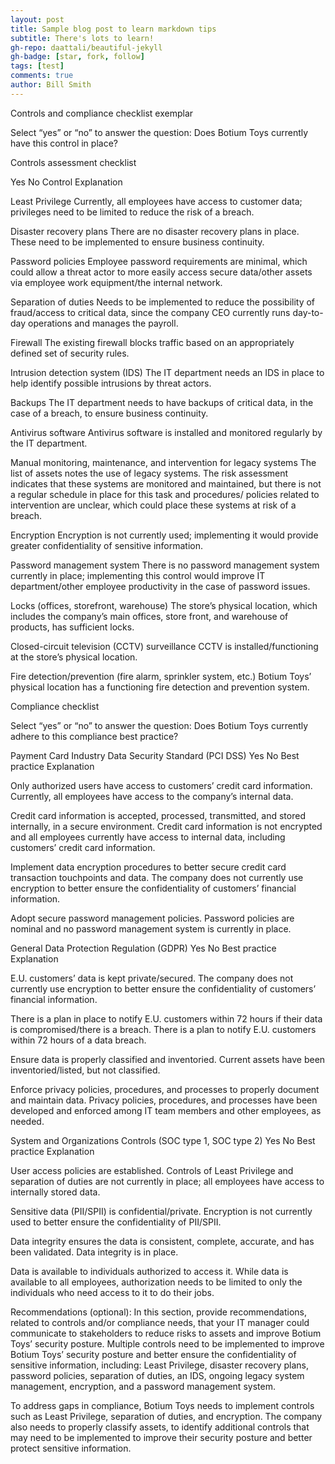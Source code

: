 ```yaml
---
layout: post
title: Sample blog post to learn markdown tips
subtitle: There's lots to learn!
gh-repo: daattali/beautiful-jekyll
gh-badge: [star, fork, follow]
tags: [test]
comments: true
author: Bill Smith
---
```

Controls and compliance checklist exemplar

Select “yes” or “no” to answer the question: Does Botium Toys currently have this control in place?

Controls assessment checklist

  Yes
    No
Control
Explanation




Least Privilege 
Currently, all employees have access to customer data; privileges need to be limited to reduce the risk of a breach.




Disaster recovery plans
There are no disaster recovery plans in place. These need to be implemented to ensure business continuity.




Password policies
Employee password requirements are minimal, which could allow a threat actor to more easily access secure data/other assets via employee work equipment/the internal network.




Separation of duties
Needs to be implemented to reduce the possibility of fraud/access to critical data, since the company CEO currently runs day-to-day operations and manages the payroll.




Firewall
The existing firewall blocks traffic based on an appropriately defined set of security rules.












Intrusion detection system (IDS)
The IT department needs an IDS in place to help identify possible intrusions by threat actors.




Backups
The IT department needs to have backups of critical data, in the case of a breach, to ensure business continuity.




Antivirus software
Antivirus software is installed and monitored regularly by the IT department.




Manual monitoring, maintenance, and intervention for legacy systems
The list of assets notes the use of legacy systems. The risk assessment indicates that these systems are monitored and maintained, but there is not a regular schedule in place for this task and procedures/ policies related to intervention are unclear, which could place these systems at risk of a breach. 




Encryption
Encryption is not currently used; implementing it would provide greater confidentiality of sensitive information.




Password management system
There is no password management system currently in place; implementing this control would improve IT department/other employee productivity in the case of password issues.




Locks (offices, storefront, warehouse)
The store’s physical location, which includes the company’s main offices, store front, and warehouse of products, has sufficient locks.




Closed-circuit television (CCTV) surveillance
CCTV is installed/functioning at the store’s physical location.




Fire detection/prevention (fire alarm, sprinkler system, etc.)
Botium Toys’ physical location has a functioning fire detection and prevention system.




Compliance checklist

Select “yes” or “no” to answer the question: Does Botium Toys currently adhere to this compliance best practice?

Payment Card Industry Data Security Standard (PCI DSS)
Yes
    No
Best practice
Explanation




Only authorized users have access to customers’ credit card information. 
Currently, all employees have access to the company’s internal data.




Credit card information is accepted, processed, transmitted, and stored internally, in a secure environment.
Credit card information is not encrypted and all employees currently have access to internal data, including customers’ credit card information.




Implement data encryption procedures to better secure credit card transaction touchpoints and data. 
The company does not currently use encryption to better ensure the confidentiality of customers’ financial information.




Adopt secure password management policies.
Password policies are nominal and no password management system is currently in place.



General Data Protection Regulation (GDPR)
Yes
    No
Best practice
Explanation




E.U. customers’ data is kept private/secured.
The company does not currently use encryption to better ensure the confidentiality of customers’ financial information.




There is a plan in place to notify E.U. customers within 72 hours if their data is compromised/there is a breach.
There is a plan to notify E.U. customers within 72 hours of a data breach.




Ensure data is properly classified and inventoried.
Current assets have been inventoried/listed, but not classified.




Enforce privacy policies, procedures, and processes to properly document and maintain data.
Privacy policies, procedures, and processes have been developed and enforced among IT team members and other employees, as needed.



System and Organizations Controls (SOC type 1, SOC type 2) 
Yes
    No
Best practice
Explanation




User access policies are established.
Controls of Least Privilege and separation of duties are not currently in place; all employees have access to internally stored data.




Sensitive data (PII/SPII) is confidential/private.
Encryption is not currently used to better ensure the confidentiality of PII/SPII.




Data integrity ensures the data is consistent, complete, accurate, and has been validated.
Data integrity is in place.




Data is available to individuals authorized to access it.
While data is available to all employees, authorization needs to be limited to only the individuals who need access to it to do their jobs.



Recommendations (optional):  In this section, provide recommendations, related to controls and/or compliance needs, that your IT manager could communicate to stakeholders to reduce risks to assets and improve Botium Toys’ security posture.
Multiple controls need to be implemented to improve Botium Toys’ security posture and better ensure the confidentiality of sensitive information, including: Least Privilege, disaster recovery plans, password policies, separation of duties, an IDS, ongoing legacy system management, encryption, and a password management system.

To address gaps in compliance, Botium Toys needs to implement controls such as Least Privilege, separation of duties, and encryption. The company also needs to properly classify assets, to identify additional controls that may need to be implemented to improve their security posture and better protect sensitive information.

